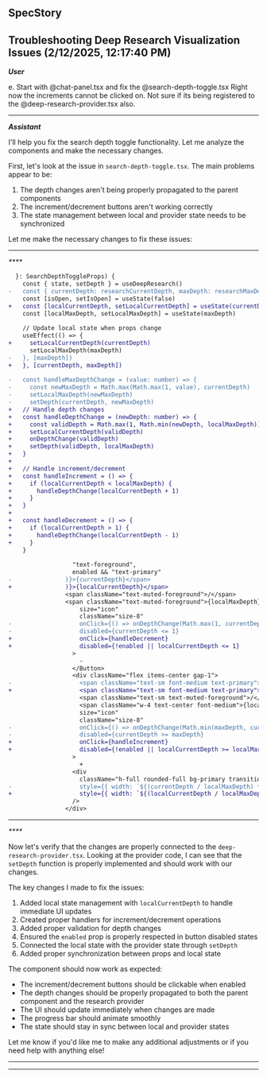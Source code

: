 ## SpecStory

## Troubleshooting Deep Research Visualization Issues (2/12/2025, 12:17:40 PM)

_**User**_

e. Start with @chat-panel.tsx and fix the  @search-depth-toggle.tsx 
Right now the increments cannot be clicked on. Not sure if its being registered to the @deep-research-provider.tsx also.




---

_**Assistant**_

I'll help you fix the search depth toggle functionality. Let me analyze the components and make the necessary changes.

First, let's look at the issue in `search-depth-toggle.tsx`. The main problems appear to be:

1. The depth changes aren't being properly propagated to the parent components
2. The increment/decrement buttons aren't working correctly
3. The state management between local and provider state needs to be synchronized

Let me make the necessary changes to fix these issues:

---

_****_

```diff
  }: SearchDepthToggleProps) {
    const { state, setDepth } = useDeepResearch()
-   const { currentDepth: researchCurrentDepth, maxDepth: researchMaxDepth } = state
    const [isOpen, setIsOpen] = useState(false)
+   const [localCurrentDepth, setLocalCurrentDepth] = useState(currentDepth)
    const [localMaxDepth, setLocalMaxDepth] = useState(maxDepth)
  
    // Update local state when props change
    useEffect(() => {
+     setLocalCurrentDepth(currentDepth)
      setLocalMaxDepth(maxDepth)
-   }, [maxDepth])
+   }, [currentDepth, maxDepth])
  
-   const handleMaxDepthChange = (value: number) => {
-     const newMaxDepth = Math.max(Math.max(1, value), currentDepth)
-     setLocalMaxDepth(newMaxDepth)
-     setDepth(currentDepth, newMaxDepth)
+   // Handle depth changes
+   const handleDepthChange = (newDepth: number) => {
+     const validDepth = Math.max(1, Math.min(newDepth, localMaxDepth))
+     setLocalCurrentDepth(validDepth)
+     onDepthChange(validDepth)
+     setDepth(validDepth, localMaxDepth)
+   }
+ 
+   // Handle increment/decrement
+   const handleIncrement = () => {
+     if (localCurrentDepth < localMaxDepth) {
+       handleDepthChange(localCurrentDepth + 1)
+     }
+   }
+ 
+   const handleDecrement = () => {
+     if (localCurrentDepth > 1) {
+       handleDepthChange(localCurrentDepth - 1)
+     }
    }
  
                  "text-foreground",
                  enabled && "text-primary"
-               )}>{currentDepth}</span>
+               )}>{localCurrentDepth}</span>
                <span className="text-muted-foreground">/</span>
                <span className="text-muted-foreground">{localMaxDepth}</span>
                    size="icon" 
                    className="size-8"
-                   onClick={() => onDepthChange(Math.max(1, currentDepth - 1))}
-                   disabled={currentDepth <= 1}
+                   onClick={handleDecrement}
+                   disabled={!enabled || localCurrentDepth <= 1}
                  >
                    -
                  </Button>
                  <div className="flex items-center gap-1">
-                   <span className="text-sm font-medium text-primary">{currentDepth}</span>
+                   <span className="text-sm font-medium text-primary">{localCurrentDepth}</span>
                    <span className="text-sm text-muted-foreground">/</span>
                    <span className="w-4 text-center font-medium">{localMaxDepth}</span>
                    size="icon" 
                    className="size-8"
-                   onClick={() => onDepthChange(Math.min(maxDepth, currentDepth + 1))}
-                   disabled={currentDepth >= maxDepth}
+                   onClick={handleIncrement}
+                   disabled={!enabled || localCurrentDepth >= localMaxDepth}
                  >
                    +
                  <div 
                    className="h-full rounded-full bg-primary transition-all duration-500"
-                   style={{ width: `${(currentDepth / localMaxDepth) * 100}%` }}
+                   style={{ width: `${(localCurrentDepth / localMaxDepth) * 100}%` }}
                  />
                </div>
```

---

_****_



Now let's verify that the changes are properly connected to the `deep-research-provider.tsx`. Looking at the provider code, I can see that the `setDepth` function is properly implemented and should work with our changes.

The key changes I made to fix the issues:

1. Added local state management with `localCurrentDepth` to handle immediate UI updates
2. Created proper handlers for increment/decrement operations
3. Added proper validation for depth changes
4. Ensured the `enabled` prop is properly respected in button disabled states
5. Connected the local state with the provider state through `setDepth`
6. Added proper synchronization between props and local state

The component should now work as expected:
- The increment/decrement buttons should be clickable when enabled
- The depth changes should be properly propagated to both the parent component and the research provider
- The UI should update immediately when changes are made
- The progress bar should animate smoothly
- The state should stay in sync between local and provider states

Let me know if you'd like me to make any additional adjustments or if you need help with anything else!

---



---

